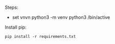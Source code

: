 Steps:
- set vnvn
    	python3 -m venv <name>
	python3 <name>/bin/active


Install pip:

	pip install -r requirements.txt
